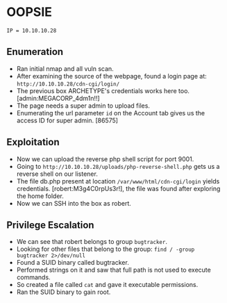 # OOPSIE 
```
IP = 10.10.10.28
```

Enumeration
---------------------
+ Ran initial nmap and all vuln scan.
+ After examining the source of the webpage, found a login page at:
	`http://10.10.10.28/cdn-cgi/login/`
+ The previous box ARCHETYPE's credentials works here too. [admin:MEGACORP_4dm1n!!]
+ The page needs a super admin to upload files.
+ Enumerating the url parameter `id` on the Account tab gives us the access ID for super admin. [86575]

Exploitation 
---------------------
+ Now we can upload the reverse php shell script for port 9001.
+ Going to `http://10.10.10.28/uploads/php-reverse-shell.php` gets us a reverse shell on our listener.
+ The file db.php present at location `/var/www/html/cdn-cgi/login` yields credentials. [robert:M3g4C0rpUs3r!], the file was found after exploring the home folder.
+ Now we can SSH into the box as robert.

Privilege Escalation
---------------------
+ We can see that robert belongs to group `bugtracker`.
+ Looking for other files that belong to the group:
	`find / -group bugtracker 2>/dev/null`
+ Found a SUID binary called bugtracker.
+ Performed strings on it and saw that full path is not used to execute commands. 
+ So created a file called `cat` and gave it executable permissions.
+ Ran the SUID binary to gain root.